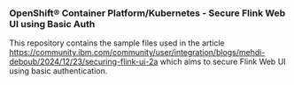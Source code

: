 ### OpenShift® Container Platform/Kubernetes - Secure Flink Web UI using Basic Auth

This repository contains the sample files used in the article https://community.ibm.com/community/user/integration/blogs/mehdi-deboub/2024/12/23/securing-flink-ui-2a which aims
to secure Flink Web UI using basic authentication.

